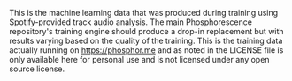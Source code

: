 This is the machine learning data that was produced during training using Spotify-provided track audio analysis. The main Phosphorescence repository's training engine should produce a drop-in replacement but with results varying based on the quality of the training. This is the training data actually running on https://phosphor.me and as noted in the LICENSE file is only available here for personal use and is not licensed under any open source license.